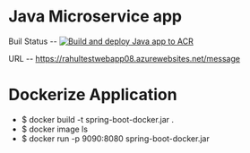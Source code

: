 # Java Microservice app

Buil Status -- [![Build and deploy Java app to ACR](https://github.com/orgtest-rahul/JavaSpringBootHello/actions/workflows/main.yml/badge.svg)](https://github.com/orgtest-rahul/JavaSpringBootHello/actions/workflows/main.yml)

URL -- https://rahultestwebapp08.azurewebsites.net/message


# Dockerize Application 
* $ docker build -t spring-boot-docker.jar .
* $ docker image ls
* $ docker run -p 9090:8080 spring-boot-docker.jar
